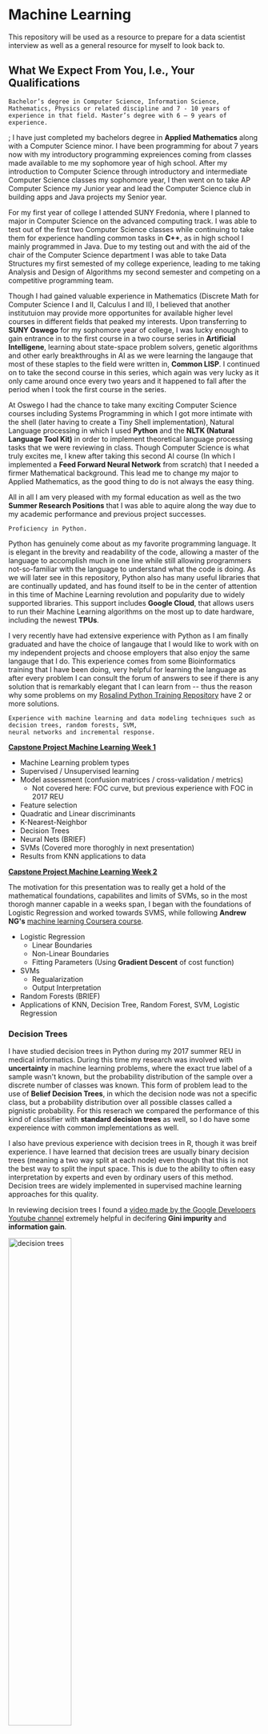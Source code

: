 # Machine Learning

This repository will be used as a resource to prepare for a data scientist interview as well as a general resource for myself to look back to. 


## What We Expect From You, I.e., Your Qualifications

    Bachelor’s degree in Computer Science, Information Science, Mathematics, Physics or related discipline and 7 - 10 years of experience in that field. Master’s degree with 6 – 9 years of experience.
    
    
; I have just completed my bachelors degree in **Applied Mathematics** along with a Computer Science minor. I have been programming for about 7 years now with my introductory programming expreiences coming from classes made available to me my sophomore year of high school. After my introduction to Computer Science through introductory and intermediate Computer Science classes my sophomore year, I then went on to take AP Computer Science my Junior year and lead the Computer Science club in building apps and Java projects my Senior year. 
 
 For my first year of college I attended SUNY Fredonia, where I planned to major in Computer Science on the advanced computing track. I was able to test out of the first two Computer Science classes while continuing to take them for experience handling common tasks in **C++**, as in high school I mainly programmed in Java. Due to my testing out and with the aid of the chair of the Computer Science department I was able to take Data Structures my first semested of my college experience, leading to me taking Analysis and Design of Algorithms my second semester and competing on a competitive programming team.
 
 Though I had gained valuable experience in Mathematics (Discrete Math for Computer Science I and II, Calculus I and II), I believed that another institutuion may provide more opportunites for available higher level courses in different fields that peaked my interests. Upon transferring to **SUNY Oswego** for my sophomore year of college, I was lucky enough to gain entrance in to the first course in a two course series in **Artificial Intelligene**, learning about state-space problem solvers, genetic algorithms and other early breakthroughs in AI as we were learning the langauge that most of these staples to the field were written in, **Common LISP**. I continued on to take the second course in this series, which again was very lucky as it only came around once every two years and it happened to fall after the period when I took the first course in the series. 
 
 At Oswego I had the chance to take many exciting Computer Science courses including Systems Programming in which I got more intimate with the shell (later having to create a Tiny Shell implementation), Natural Language processing in which I used **Python** and the **NLTK (Natural Language Tool Kit)** in order to implement theoretical language processing tasks that we were reviewing in class. Though Computer Science is what truly excites me, I knew after taking this second AI course (In which I implemented a **Feed Forward Neural Network** from scratch) that I needed a firmer Mathematical background. This lead me to change my major to Applied Mathematics, as the good thing to do is not always the easy thing.
 
 All in all I am very pleased with my formal education as well as the two **Summer Research Positions** that I was able to aquire along the way due to my academic performance and previous project successes.
    
    Proficiency in Python.
    
Python has genuinely come about as my favorite programming language. It is elegant in the brevity and readability of the code, allowing a master of the language to accomplish much in one line while still allowing programmers not-so-familiar with the language to understand what the code is doing. As we will later see in this repository, Python also has many useful libraries that are continually updated, and has found itself to be in the center of attention in this time of Machine Learning revolution and popularity due to widely supported libraries. This support includes **Google Cloud**, that allows users to run their Machine Learning algorithms on the most up to date hardware, including the newest **TPUs**. 

I very recently have had extensive experience with Python as I am finally graduated and have the choice of langauge that I would like to work with on my independent projects and choose employers that also enjoy the same langauge that I do. This experience comes from some Bioinformatics training that I have been doing, very helpful for learning the language as after every problem I can consult the forum of answers to see if there is any solution that is remarkably elegant that I can learn from -- thus the reason why some problems on my [Rosalind Python Training Repository](https://github.com/jakesauter/rosalind_python_training) have 2 or more solutions.
    
    Experience with machine learning and data modeling techniques such as decision trees, random forests, SVM,
    neural networks and incremental response.
    
    
[**Capstone Project Machine Learning Week 1**](https://github.com/jakesauter/Molecular_Classification_Capstone/blob/master/files/Machine_Learning.pdf)

  * Machine Learning problem types
  * Supervised / Unsupervised learning
  * Model assessment (confusion matrices / cross-validation / metrics)
    * Not covered here: FOC curve, but previous experience with FOC in 2017 REU
  * Feature selection
  * Quadratic and Linear discriminants
  * K-Nearest-Neighbor
  * Decision Trees
  * Neural Nets (BRIEF)
  * SVMs (Covered more thoroghly in next presentation)
  * Results from KNN applications to data


[**Capstone Project Machine Learning Week 2**](https://github.com/jakesauter/Molecular_Classification_Capstone/blob/master/files/Machine_Learning_Continued.pdf)

 The motivation for this presentation was to really get a hold of the mathematical foundations, capabilites and limits of SVMs, so in the most thorogh manner capable in a weeks span, I began with the foundations of Logistic Regression and worked towards SVMS, while following **Andrew NG's** [machine learning Coursera course](https://www.coursera.org/learn/machine-learning).
 
  * Logistic Regression
    * Linear Boundaries
    * Non-Linear Boundaries
    * Fitting Parameters (Using **Gradient Descent** of cost function)
  * SVMs
    * Regualarization
    * Output Interpretation
  * Random Forests (BRIEF)
  * Applications of KNN, Decision Tree, Random Forest, SVM, Logistic Regression
    
### Decision Trees
    
I have studied decision trees in Python during my 2017 summer REU in medical informatics. During this time my research was involved with **uncertainty** in machine learning problems, where the exact true label of a sample wasn't known, but the probability distribution of the sample over a discrete number of classes was known. This form of problem lead to the use of **Belief Decision Trees**, in which the decision node was not a specific class, but a probability distribution over all possible classes called a pignistic probability. For this reserach we compared the performance of this kind of classifier with **standard decision trees** as well, so I do have some expereience with common implementations as well. 

I also have previous experience with decision trees in R, though it was breif experience. I have learned that decision trees are usually binary decision trees (meaning a two way split at each node) even though that this is not the best way to split the input space. This is due to the ability to often easy interpretation by experts and even by ordinary users of this method. Decision trees are widely implemented in supervised machine learning approaches for this quality.

In reviewing decision trees I found a [video made by the Google Developers Youtube channel](https://www.youtube.com/watch?v=LDRbO9a6XPU&t=526s) extremely helpful in decifering **Gini impurity** and **information gain**.

 <img src="files/decision_trees.jpg" width="50%" alt="decision trees"> 
 
 I felt that I needed a better understanding of Gini impurity so I did a walkthrough of the [wikipedia page](https://en.wikipedia.org/wiki/Decision_tree_learning)
 
<img src="files/gini_impurity.jpg" width="50%" alt="gini impurity"> 

### Random Forests

I came across random forests a few times in my academic career, though have only implemented them before breifly in R for my aforementioned [Capstone Project](https://github.com/jakesauter/Molecular_Classification_Capstone).

In reviewing random foresets, I found [this video](https://www.youtube.com/watch?v=QHOazyP-YlM) by Siraj Raval helpful.

If we understand the standard decision tree well, random forests should come very easyily as they are simple a collection of decision trees constructed on random subsets of the data that are used to majority vote for the most likey class of a new sample.

<img src="files/random_forests.jpg" width="50%" alt="random forests"> 


### Support Vector Machines (SVMs)

Again, I have come across SVMs a few times in my studies and research. I put them to use during my [last summer's research](https://github.com/jakesauter/lateralization_project), though have more thoroughly studied them guided by my interest during my [Capstone Project](https://github.com/jakesauter/Molecular_Classification_Capstone). 

During my Capstone project experience I devoted an entire week just to familiarizing myself more with SVMs, composing a [presentation](https://github.com/jakesauter/Molecular_Classification_Capstone/blob/master/files/Machine_Learning_Continued.pdf) of what I learned from Andrew NGs section on logistic regression and SVMs from his course on machine learning. 

One aspect of SVMs that I am nots super familiar with is **kernel functions**, though I have encountered them a few times and understand the basics, being helping nonlinerar functions to be learned, I am more than willing to learn them for the job at hand.  

Summarized well from [this quora answer](https://www.quora.com/What-are-kernels-in-machine-learning-and-SVM-and-why-do-we-need-them), **kernels** are the idea of summing functions that imitate similarity. These kernels can be used to make nonlinearly seperable data into a much simpler problem that is linearly seperable. Though SVMs can solve nonlinear problems, choosing the exact features to be used can be tricky in nonlinear scenarios, so linearlizing a problem with kernels is a huge advantage when paired with SVMs.


### Artificial Neural Networks (ANNs)

My experience with ANNs comes from my Sophomore year A.I. [semester-long indepedent research project](https://jakesauter.github.io/course-sites/csc466_project.html) in which I implemented a Common LISP program that could construct aribitrary architectues of a simple **feed-forward ANN**. This ANN was used for memory compression of a form of board game solutions found via **Rote learning**.

### Incremental Response

I have not heard the term "Incremental Response" before this prompt, though I was intially struck by the idea of **gradient descent**, and how the solution of a problem can be updated incrementally to achieve the optimal solution. With a little looking around I found a [maketing training website](https://blogs.sas.com/content/subconsciousmusings/2013/07/12/how-incremental-response-modeling-can-help-you-reach-the-right-target-group-more-precisely/) that described incremental response as a sort of experimental design, **second order** effects are attempted to be minimized while model changes are **incrementally added** in order to truly judge their effects on the model. 
    
    Experience with statistical tests and procedures such as ANOVA, Chi-squared, correlation,
    regression, and time series.
    
As noted before the reason for my change of major to Applied Mathematics was to form a more solid mathematical background. Once I began my full-time math studies I found Statistics to be the most intersting (and most likely the most probable to be useful in my career path) of the topics was studying, and thus let this guide me into taking more Statistics classes then required and performing a [**Capstone Project**](https://github.com/jakesauter/Molecular_Classification_Capstone) in Statistics applied to molecular genomics. 
   
### ANOVA

Also during my last semester at SUNY Oswego I had the pleasure of taking a **Non-parametric Statistics Course** in which we reviewed **ANOVA**, while covering implemetnations in the **R programming language**

Analaysis of Variance (ANOVA) is a statisitical test to **analyze the differences among group means in a sample**. In order for the **parametric** version of ANOVA to be valid,
* The distribution of the **residuals** of the group means the values within each group must be Normally distributed.
* The variances of all of the groups are equal 
* No temporal or spatial (or any other in fact) trend is present
* Data values are independent and random

If some or none of these assumptions are met the **non-parametric Kruskal-Wallis test** may be applicable. 

Both of these test were covered in [Environmental Statistics HW 4](files/Environmental_Statistics_HW_4.pdf), also at this time I welcome you to look the the previous 3 homeworks that are also in the files directory, links below. 

[Environmental Statistics HW 1](files/Environmental_Statistics_HW_1.pdf)

[Environmental Statistics HW 2](files/Environmental_Statistics_HW_2.pdf)

[Environmental Statistics HW 3](files/Environmental_Statistics_HW_3.pdf)


### Chi-Squared Test

During the second semester of my Junior year I enrolled in Mathematical Statistics II in which we reviewed the mathematical foundations of many Statistical tests and concepts, Chi-Squared was included in these studies.

The Chi-Squared test is used to determine if there is a statistically significant difference in the expected versus observed sizes of groups for the Pearson Chi Square test, which is used for categorical data. The standard definition of statistical significance is applied here, with a common p-value of .05.

 <img src="files/chi_square_test_stat.png" width="50%" alt="chi square test staistic"> 
 
 The Chi-Squared test can also be applied in the continuous case to determine if a sample from a normally distributed population has a particular varaince. The test statistic is normally referred to as T and could be set to be the sum of squares about the sample mean, divided by the nominal value for the variance (i.e. the value to be tested as holding). Then T has a chi-squared distribution with n − 1 degrees of freedom.
 
The Chi-Squared test can also be used to assess how well a sample distribution fits a coninuous distribution such as the **Normal Distribution**. I found [this video](https://www.youtube.com/watch?v=HabIKLG92MQ) and the [following video](https://www.youtube.com/watch?v=OnCL2JlD86k) very helpful as a refresher for this concept. Essentially we bin the distrubtion and our test statistic involves the **expected area** in the interested area of the distribtion minun the **observed area**. This area comes from the **normalized data** and thus can be seen as **what percent of the data would we expect to see in a particular bin vs. what percent of data we observe in that particular bin**.

### Correlation 

Pearson Correlation Coefficient

<img src="files/correlation.png" width="75%" alt="correlation equation"> 


### Regression

During the previously mentioned non-parametric statistics course **simple linear regression** and **multiple linear regression** were also covered. These were implemented in R in class on simple data sets along with evaluating the **r-squared**, **adjusted r-squared** and **F-test** of the model.

### Time Series
    
I do not have much expereience with time series analysis though I have attended a talk in which a **recurrent neural network**(LSTMs) was used to predict results of sports games based on a sliding window of previous sports game results. I found an [intersting blog](https://blog.statsbot.co/time-series-prediction-using-recurrent-neural-networks-lstms-807fa6ca7f) of this topic that I will be sure to review more closely before the interview.
    
    Experience with survey sampling methodologies and data collection techniques.
   
In the now seemingly very useful non-parametric statistics course that I had the pleasure of taking I was also exposed to many different sampling methodologies as we must be aware of the bias that can be introduced with different sampling methods, and even some methods are only applicable if certain sampling techniques are performed due to assumptions that must be met for statisticall sound tests.

**Sampling Techniques**

* **Convenient Sampling** -- Generally accepted as not a good idea, collecting samples because they are easily available.
* **Voluntray Response Sampling** -- Also can be a problematic sampling method, collecting data from individuals who volunteer to answer. All of these individuals may share common characteristics, for example people who have less of a carbon footprint may be more likey to take a survey about their carbon footprint.
* **Probability Sampling** -- A sampling methodology in which randomness is used to reduce sampling bias.
* **Simple Random Sampling** -- Every sample is equally likely of being included in the study.
* **Multi-Stage Sampling** -- A simple random sample of a simple random sample. Such as randomly selecting the states to be in an environmental study then randomly sampling the state parks to be tested in those states.

**Observational Study** -- Measurements for the variable of interest are colected on the individual but there is no attempt to modify or influence the individuals. The main goal of an observational study is to compare and observe existing characteristics or groups. These kinds of studies are particularly useful when the variable of interest cannot be controlled or influenced.

**Experiment** -- A study in which a treatment or condition is imposed on individuals and the response is measure. The main goal of an experiment is to examine the effect of an intervention on a response variable. Experiments are particularly useful when investigating cause and effect. 

**Types of Observational Studies:**

* **Retrospective Study** -- A study where information is collected on an individuals past
* **Prospective Study** --  A study that collects current/future information on subjects at regular intervals
* **Cross-Sectional Study** -- Information is collected on individuals at **one** specific point in tie
* **Case-Control Study** -- A study where a collection of individuals witha certain characterisitc are measures (cases) and a collection of individuals without that condition (controls) are collected, then the the groups are **compared**
* **Cohort Study** -- A study that examines a group of homogenous individuals regularly over time. The main goal is to examine the emergence of a condition of interest over time. 

**Types of Experiments**

* **Randomized Comparative Experiment** -- A method of experiment where the effect of two or more treatments are compared and subjects are assinged to groups by random chance
* **Completely Randomized Design** -- All individuals in the experiments are assigned to treatment type completely at random (Equals sample sizes for treatment type is not required).
* **Block Design** --  Treatment type is randomly assigned to groups of individuals that are known to be similar in some way that is expected to impact the treatment response. 
* **Matched-Pairs Design** -- Pairs are chosen that are closely related by the characteristic of interst, with one of the individuals being assigned to each condition. Individuals are often paired with themselves in a temporal study

**Lurking variables** are variables that may have an impact on the response variable but were not considered during the experiment.

**Confounding factors** occur when the effect of one factor cannot be distinguished from the effect of another factor.

    Ability to lead small-sized teams.

During my time at iD tech I found myself leading others and organizing many internal situations. As a technical coordinator my job was to make sure that the camp ran smoothly, assisting technology issues in the camp and instructing students that needed more help in my free time.
    
    Applicants selected will be subject to a government security investigation and must meet eligibility requirements
    for access to classified information. U.S. citizenship is required.
    
I am a United States citizen. As I currently am employed part-time by FedEx Express, I have airport security clearance.


## Nice To Haves

    Experience with SciPy, NumPy and Pandas packages.
    
From my 2017 REU in Medical Informatics and other various times I have encountered these packages that make scientific computing much easier.

[SciPy](https://docs.scipy.org/doc/scipy/reference/) -- Tutorial for SciPy from official docs

From Scipy I have also used the **scipy.special.comb** combinations library, **scipy.stats.binom** binomial distribution library and **scipy.secial.product** for the cartesian product library. 

[NumPy](https://docs.scipy.org/doc/numpy/user/basics.html) -- NumPy basics from official docs

I have seen numpy around though have never done anything too computationally expenisve in python. I was wondering the advantages of using NumPy over standard python lists and [this stackoverflow answer](https://stackoverflow.com/questions/993984/what-are-the-advantages-of-numpy-over-regular-python-lists) explains that it **can reduce memory storage by a factor of 5**, while also making reading and writing operations quicker than standard python can. This difference in size comes from the flexibility of python lists as each element in the list is actually a **4 byte pointer**, pointing to at least a **16 byte object** (smallest possible python object), while numpy can store fixed precision uniform variable type value arrays.

Another advantage of NumPy is that elementwise operations can also be performed, removing the need of list comprehenesions for simple calculations.

Uses: 

> \>> import numpy as np  
> \>> list_a = np.array([1,2,3,4])  
> \>> list_b = np.array([2,3,4,5])  
> \>> \# dot product of two arrays  
> \>> list_a * list_b  
> \>> \# appending to a numpy array (appends list_b to list_a)  
> \>> np.append(list_a, list_b)  
> \>> \# multi-dimentsional arrays  
> \>> list_c = np.array([[1, 2, 3],  
                     [4, 5, 6],   
                     [7, 8, 9]])  
> \>> \# creating a numpy array of zeros with a predefined shape of   
> \>> \# two rows (lists) and 3 columns (entries in each list)    
> \>> list_d = np.zeros((2,3))   
> \>> \# saving a numpy array to file in binary format    
> \>> np.save('list_d.npy', list_d)    
> \>> \# reading that same array back from memory   
> \>> np.load('list_d.npy')   

[Pandas](https://pandas.pydata.org/) -- Official docs for Pandas library

I have seen the power of Pandas at work for CSV reading in python. Pandas data structures are also easily convertable into numpy arrays which are then very compatible with modern day libraries such as **Tensorflow**.

In [their own words](http://pandas.pydata.org/pandas-docs/stable/getting_started/overview.html) **pandas** is a Python package providing fast, flexible, and expressive data structures designed to make working with “relational” or “labeled” data both easy and intuitive. It aims to be the fundamental high-level building block for doing practical, real world data analysis in Python. Additionally, it has the broader goal of becoming the most powerful and flexible open source data analysis / manipulation tool available in any language. 

Interestingly, pandas is **built ontop of numpy**. Its main data structure for 2D+ data is the DataFrame.

Specific advantages that caught my eye with pandas data frames are

* Intelligent label-based slicing, fancy indexing, and subsetting of large data sets Intuitive merging and joining data sets
* Flexible reshaping and pivoting of data sets
* Robust IO tools for loading data from flat files (CSV and delimited), Excel files, databases, and saving / loading data from the ultrafast HDF5 format (This is where I have put pandas to use before)
* Time series-specific functionality: date range generation and frequency conversion, moving window statistics, moving window linear regressions, date shifting and lagging, etc.

Uses:

>  
>  
>  
>  
    
[scikit-learn](https://scikit-learn.org/stable/) -- A library that I though was worth mentioning to make machine learning data analysis quick and easy. 

Uses:

>  
>  
>  
>  
    
    Experience with Theano, Torch, Caffe, Tensorflow, Leaf or Autumn.
    
I have had brief expereience with Tensorflow during my Sophomore year AI project, in which I used Tensorflow to test my ANN architecture with the **Adam Optimizer** to see if in the very best possible case of my implmentation that the architecture would work. 

[simple_mlp_tensorflow.py](files/simple_mlp_tensorflow.py)

[simple_feed_forward_net.py](files/simple_feed_forward_net.py)

[dobo_nn_continuous_feed_forward.py](files/dobo_nn_continuous_feed_forward.py)



    
    
    Experience with developing in a Linux environment.
    
I have been using Linux as my main operating system for close to 4 years now througout my Computer Science career. I have developed solely in Ubuntu during this whole period and find the ease of use for programming applications to be unparalled. I mainly used **Vim** as my editor of choice for about 2 years as I also did a lot of work on server, though now my editor of choice is **Gedit** with my configurations of plugins that help accelerate my workflow. I prefer these lightweight editors as I find larger editors to be clunky and many of the tools getting in the way of my development. 
    
    
    Knowledge of machine learning acceleration techniques.
    
When I think of "machine learning acceleration techniques" I am thinking of using the appropriate hardware for the job. I have made a few short programs on **Google Cloud** in which users have the option to make use of TPUs, GPUs or stadard chips. 
    
    Knowledge of radio communication technologies, i.e., coursework, amateur radio, etc.
    
The only experience I have involving anything close to radio technologies is the theoretical concepts covered in Electromagnetics (Physics II) 
    
    Knowledge of or past experience working within an agile environment.
    
As most of my work has been independent or small-team reserach, I have not had any active hands-on expereience with the agile environment. I am aware of basics of the agile system and am always up to learning new development processes.    
    
    Experience with writing government proposals.
    
I have no experience in writing government proposals.    
    
    Active security clearance.

I have an active Syracuse Hancock Airport security clearance, though no direct governmental security clearances.

